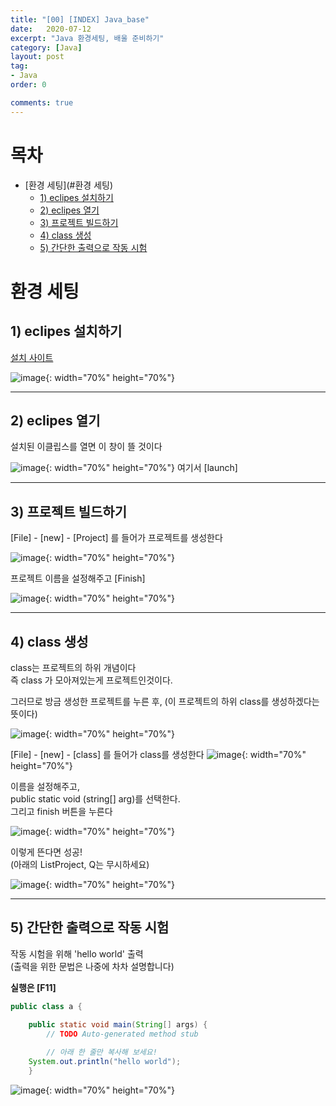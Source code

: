 ```yaml
---
title: "[00] [INDEX] Java_base"
date:   2020-07-12
excerpt: "Java 환경세팅, 배울 준비하기"
category: [Java]
layout: post
tag:
- Java
order: 0

comments: true
---
```


# 목차

- [환경 세팅](#환경 세팅)
  * [1) eclipes 설치하기](#1\)-eclipes-설치하기)
  * [2) eclipes 열기](#2\)-eclipes-열기)
  * [3) 프로젝트 빌드하기](#3\)-프로젝트-빌드하기)
  * [4) class 생성](#4\)-class-생성)
  * [5) 간단한 출력으로 작동 시험](#5\)-간단한-출력으로-작동-시험)






# 환경 세팅

## 1) eclipes 설치하기  

[설치 사이트](https://www.eclipse.org/downloads/)

![image](https://user-images.githubusercontent.com/76824611/114295833-a6673480-9ae2-11eb-94aa-df3673e2854a.png){: width="70%" height="70%"}
 

---
 
 
## 2) eclipes 열기  

설치된 이클립스를 열면 이 창이 뜰 것이다

![image](https://user-images.githubusercontent.com/76824611/114295848-cbf43e00-9ae2-11eb-80eb-08e0217cd2cf.png){: width="70%" height="70%"}
여기서 [launch]

---

## 3) 프로젝트 빌드하기  
[File] - [new] - [Project] 를 들어가 프로젝트를 생성한다

![image](https://user-images.githubusercontent.com/76824611/114295911-48871c80-9ae3-11eb-87fb-300e62f89682.png){: width="70%" height="70%"}



프로젝트 이름을 설정해주고 [Finish]


![image](https://user-images.githubusercontent.com/76824611/114296026-ef6bb880-9ae3-11eb-86ee-ee9483d4aa65.png){: width="70%" height="70%"}


---



## 4) class 생성  
class는 프로젝트의 하위 개념이다  
즉 class 가 모아져있는게 프로젝트인것이다.  


그러므로 방금 생성한 프로젝트를 누른 후, 
(이 프로젝트의 하위 class를 생성하겠다는 뜻이다)



![image](https://user-images.githubusercontent.com/76824611/114296131-6c972d80-9ae4-11eb-8056-eb456150dc4b.png){: width="70%" height="70%"}

[File] - [new] - [class] 를 들어가 class를 생성한다
![image](https://user-images.githubusercontent.com/76824611/114296162-92243700-9ae4-11eb-8a72-e77912423ab6.png){: width="70%" height="70%"}

이름을 설정해주고,   
public static void (string[] arg)를 선택한다.  
그리고 finish 버튼을 누른다

![image](https://user-images.githubusercontent.com/76824611/114296179-be3fb800-9ae4-11eb-8538-a265f9b5be2a.png){: width="70%" height="70%"}

이렇게 뜬다면 성공!  
(아래의 ListProject, Q는 무시하세요)

![image](https://user-images.githubusercontent.com/76824611/114296239-29898a00-9ae5-11eb-8559-e0bbb145c10e.png){: width="70%" height="70%"}

----


## 5) 간단한 출력으로 작동 시험  

작동 시험을 위해 'hello world' 출력   
(출력을 위한 문법은 나중에 차차 설명합니다)

**실행은 [F11]**

```java
public class a {

	public static void main(String[] args) {
	 	// TODO Auto-generated method stub
  
        // 아래 한 줄만 복사해 보세요!
	System.out.println("hello world");
	}
```

![image](https://user-images.githubusercontent.com/76824611/114296481-876aa180-9ae6-11eb-9d9a-3491442f829c.png){: width="70%" height="70%"}

